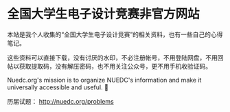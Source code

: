 # 全国大学生电子设计竞赛非官方网站

本站是我个人收集的“全国大学生电子设计竞赛”的相关资料，也有一些自己的心得笔记。

这些资料可以直接下载，没有讨厌的水印，不必注册帐号，不用登陆网盘，不用回帖以获取提取码，没有解压密码，也不用关注公众号，更不用手机收验证码。

Nuedc.org's mission is to organize NUEDC's information and make it universally accessible and useful. 🐶


历届试题： http://nuedc.org/problems
